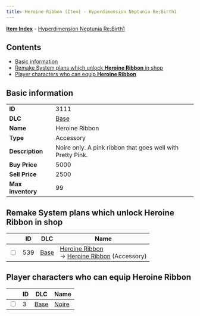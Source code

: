 ```yaml
---
title: Heroine Ribbon (Item) - Hyperdimension Neptunia Re;Birth1
---
```


[**Item Index**](/neptunia/rb1/item/index.html) - [Hyperdimension Neptunia Re;Birth1](/neptunia/rb1)

## Contents

- [Basic information](#basic-information)
- [Remake System plans which unlock **Heroine Ribbon** in shop](#remake-system-plans-which-unlock-heroine-ribbon-in-shop)
- [Player characters who can equip **Heroine Ribbon**](#player-characters-who-can-equip-heroine-ribbon)
## Basic information

|   |   |
| -- | -- |
| **ID** | 3111 |
| **DLC** | [Base](/neptunia/rb1/dlc/1-base.html) |
| **Name** | Heroine Ribbon |
| **Type** | Accessory |
| **Description** | Noire only. A pink ribbon that goes well with Pretty Pink. |
| **Buy Price** | 5000 |
| **Sell Price** | 2500 |
| **Max inventory** | 99 |


## Remake System plans which unlock **Heroine Ribbon** in shop

|    | ID | DLC | Name |
| -- | -- | --- | ---- |
| <input type="checkbox" id="rb1-remake-1-539" class="trackbox" /> | 539 | [Base](/neptunia/rb1/dlc/1-base.html) | [Heroine Ribbon](/neptunia/rb1/remake/1-539-heroine-ribbon.html)<br /> → [Heroine Ribbon](/neptunia/rb1/item/1-3111-heroine-ribbon.html) (Accessory) |


## Player characters who can equip **Heroine Ribbon**

|    | ID | DLC | Name |
| -- | -- | --- | ---- |
| <input type="checkbox" id="rb1-player-1-3" class="trackbox" /> | 3 | [Base](/neptunia/rb1/dlc/1-base.html) | [Noire](/neptunia/rb1/player/1-3-noire.html) |
